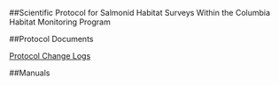 ##Scientific Protocol for Salmonid Habitat Surveys Within the Columbia Habitat Monitoring Program

##Protocol Documents

[Protocol Change Logs](ProtocolChanges.md)

##Manuals
